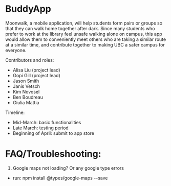 # BuddyApp

Moonwalk, a mobile application, will help students form pairs or groups so that they can walk home together after dark. Since many 
students who prefer to work at the library feel unsafe walking alone on campus, this app would allow them to conveniently meet others 
who are taking a similar route at a similar time, and contribute together to making UBC a safer campus for everyone.

Contributors and roles:
- Alisa Liu (project lead)
- Gopi Gill (project lead)
- Jason Smith
- Janis Vetsch
- Kim Novosel
- Ben Boudreau
- Giulia Mattia

Timeline:
- Mid-March: basic functionalities
- Late March: testing period
- Beginning of April: submit to app store


# FAQ/Troubleshooting:
1) Google maps not loading? Or any google type errors
- run: npm install @types/google-maps --save
